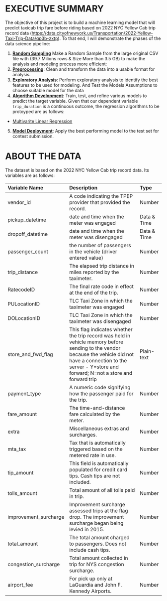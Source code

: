 # **EXECUTIVE SUMMARY**    
The objective of this project is to build a machine learning model that will predict taxicab trip fare before riding based on 2022 NYC Yellow Cab trip record data (https://data.cityofnewyork.us/Transportation/2022-Yellow-Taxi-Trip-Data/qp3b-zxtp).
To that end, I will demonstrate the phases of the data science pipeline:
1. **[Random Sampling](#sampl)** Make a Random Sample from the large original CSV file with (39.7 Milions rows & Size More than 3.5 GB) to make the analysis and modeling process more efficient: 
2. **[Preprocessing](#prep)**: Clean and transform the data into a usable format for analysis.
3. **[Exploratory Analysis](#eda)**: Perform exploratory analysis to identify the best features to be used for modeling.  And Test the Models Assumptions to choose suitable model for the data
4. **[Algorithm Development](#ml)**: Train, test, and refine various models to predict the target variable.  Given that our dependent variable `trip_duration` is a continuous outcome,  the regression algorithms to be protoyped are as follows:
 - [Multivarite Linear Regression](#linear)  


5. **[Model Deployment](#deployment)**: Apply the best performing model to the test set for contest submission.


# **ABOUT THE DATA**  
The  dataset is based on the 2022 NYC Yellow Cab trip record data. Its variables are as follows:

| **Variable Name** | **Description** | **Type**|          
| :------------------ |:-------------|:-------------|   
|vendor_id    | A code indicating the TPEP provider that provided the record.     | Number|
|pickup_datetime |  date and time when the meter was engaged|  Data & Time|
|dropoff_datetime|  date and time when the meter was disengaged|  Data & Time|
|passenger_count|  the number of passengers in the vehicle (driver entered value)|  Number|
|trip_distance |  The elapsed trip distance in miles reported by the taximeter.| Number|
|RatecodeID | The final rate code in effect at the end of the trip. | Number |
|PULocationID | TLC Taxi Zone in which the taximeter was engaged|  Number |
|DOLocationID  |   TLC Taxi Zone in which the taximeter was disengaged|  Number |
|store_and_fwd_flag | This flag indicates whether the trip record was held in vehicle memory before sending to the vendor because the vehicle did not have a connection to the server - Y=store and forward; N=not a store and forward trip   | Plain-text|
|payment_type | A numeric code signifying how the passenger paid for the trip. | Number |
|fare_amount | 	The time-and-distance fare calculated by the meter. | Number |
|extra | Miscellaneous extras and surcharges. | Number |
|mta_tax | 	Tax that is automatically triggered based on the metered rate in use.| Number |
|tip_amount | This field is automatically populated for credit card tips. Cash tips are not included. | Number|
|tolls_amount | Total amount of all tolls paid in trip. | Number |
|improvement_surcharge | Improvement surcharge assessed trips at the flag drop. The improvement surcharge began being levied in 2015. | Number |
|total_amount | The total amount charged to passengers. Does not include cash tips. | Number|
|congestion_surcharge | Total amount collected in trip for NYS congestion surcharge. | Number |
|airport_fee | For pick up only at LaGuardia and John F. Kennedy Airports. | Number |
